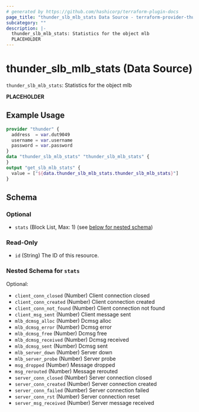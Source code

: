 ```yaml
---
# generated by https://github.com/hashicorp/terraform-plugin-docs
page_title: "thunder_slb_mlb_stats Data Source - terraform-provider-thunder"
subcategory: ""
description: |-
  thunder_slb_mlb_stats: Statistics for the object mlb
  PLACEHOLDER
---
```


# thunder_slb_mlb_stats (Data Source)

`thunder_slb_mlb_stats`: Statistics for the object mlb

__PLACEHOLDER__

## Example Usage

```terraform
provider "thunder" {
  address  = var.dut9049
  username = var.username
  password = var.password
}
data "thunder_slb_mlb_stats" "thunder_slb_mlb_stats" {
}
output "get_slb_mlb_stats" {
  value = ["${data.thunder_slb_mlb_stats.thunder_slb_mlb_stats}"]
}
```

<!-- schema generated by tfplugindocs -->
## Schema

### Optional

- `stats` (Block List, Max: 1) (see [below for nested schema](#nestedblock--stats))

### Read-Only

- `id` (String) The ID of this resource.

<a id="nestedblock--stats"></a>
### Nested Schema for `stats`

Optional:

- `client_conn_closed` (Number) Client connection closed
- `client_conn_created` (Number) Client connection created
- `client_conn_not_found` (Number) Client connection not found
- `client_msg_sent` (Number) Client message sent
- `mlb_dcmsg_alloc` (Number) Dcmsg alloc
- `mlb_dcmsg_error` (Number) Dcmsg error
- `mlb_dcmsg_free` (Number) Dcmsg free
- `mlb_dcmsg_received` (Number) Dcmsg received
- `mlb_dcmsg_sent` (Number) Dcmsg sent
- `mlb_server_down` (Number) Server down
- `mlb_server_probe` (Number) Server probe
- `msg_dropped` (Number) Message dropped
- `msg_rerouted` (Number) Message rerouted
- `server_conn_closed` (Number) Server connection closed
- `server_conn_created` (Number) Server connection created
- `server_conn_failed` (Number) Server connection failed
- `server_conn_rst` (Number) Server connection reset
- `server_msg_received` (Number) Server message received


